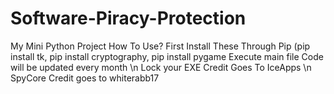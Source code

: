 # Software-Piracy-Protection
My Mini Python Project 
How To Use?
First Install These Through Pip (pip install tk, pip install cryptography, pip install pygame
Execute main file
Code will be updated every month
\n Lock your EXE Credit Goes To IceApps
\n SpyCore Credit goes to whiterabb17

